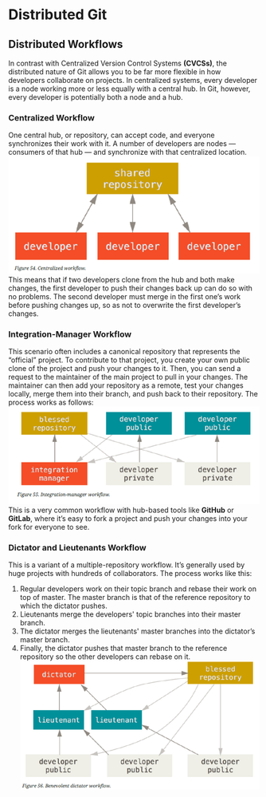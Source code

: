 # Distributed Git
## Distributed Workflows
In contrast with Centralized Version Control Systems **(CVCSs)**, the distributed nature of Git allows you to be far more flexible in how developers collaborate on projects. In centralized systems, every developer is a node working more or less equally with a central hub. In Git, however, every developer is potentially both a node and a hub.  
### Centralized Workflow
One central hub, or repository, can accept code, and everyone synchronizes their work with it. A number of developers are nodes — consumers of that hub — and synchronize with that centralized location.  
![image](https://github.com/bing1980/Pro-Git/blob/master/img/centralized_workflow.PNG)  
This means that if two developers clone from the hub and both make changes, the first developer to push their changes back up can do so with no problems. The second developer must merge in the first one’s work before pushing changes up, so as not to overwrite the first developer’s changes.  
### Integration-Manager Workflow
This scenario often includes a canonical repository that represents the “official” project. To contribute to that project, you create your own public clone of the project and push your changes to it. Then, you can send a request to the maintainer of the main project to pull in your changes. The maintainer can then add your repository as a remote, test your changes locally, merge them into their branch, and push back to their repository. The process works as follows:  
![image](https://github.com/bing1980/Pro-Git/blob/master/img/IM_workflow.PNG)  
This is a very common workflow with hub-based tools like **GitHub** or **GitLab**, where it’s easy to fork a project and push your changes into your fork for everyone to see.  
### Dictator and Lieutenants Workflow
This is a variant of a multiple-repository workflow. It’s generally used by huge projects with hundreds of collaborators. The process works like this:  
1.  Regular developers work on their topic branch and rebase their work on top of master. The master branch is that of the reference repository to which the dictator pushes.  
2. Lieutenants merge the developers' topic branches into their master branch.  
3. The dictator merges the lieutenants' master branches into the dictator’s master branch.  
4. Finally, the dictator pushes that master branch to the reference repository so the other developers can rebase on it.  
![image](https://github.com/bing1980/Pro-Git/blob/master/img/DL_workflow.PNG)
